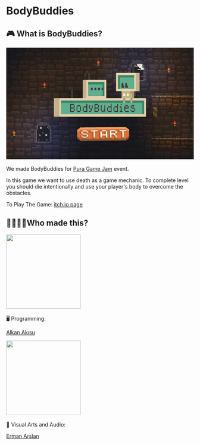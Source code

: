 # BodyBuddies

## 🎮 What is BodyBuddies?
<img src="images/title_screen.png" width="540" height="300"/>
<p>We made BodyBuddies for <a href="https://www.ieeehacettepe.org/puragamejam?ref=hackathonturkiye.com">Pura Game Jam</a> event. </p> 
<p>In this game we want to use death as a game mechanic. To complete level you should die intentionally and use your player's body to overcome the obstacles.</p>
<p>To Play The Game: <a href="https://alkanakisu.itch.io/bodybuddies">itch.io page</a></p> 

## 👨‍💻👨‍🎨Who made this?
<!-- Alkan -->
<a href="https://github.com/AlkanAkisu" >
<img src="https://avatars2.githubusercontent.com/u/31224121?s=460&u=e459b39f58b58b0c8ba1d10487724c5f9589f118&v=4" width="200" height="200"/>
<a>
<p>🖥 Programming: </p>
<a href="https://github.com/AlkanAkisu"><p>Alkan Akısu </p><a>

<!-- Erman -->
<a href="https://github.com/JellyCube3D">
<img src="https://instagram.fadb5-1.fna.fbcdn.net/v/t51.2885-15/sh0.08/e35/s640x640/123022322_1027698741093011_2440305127498312700_n.jpg?_nc_ht=instagram.fadb5-1.fna.fbcdn.net&_nc_cat=111&_nc_ohc=aZblr_Or0aMAX_QJPDY&tp=1&oh=40d9258cf1b34e5c7ac9a272dc7c6358&oe=605ACB41"width="200" height="200"/>
<a>
<p>🎨 Visual Arts and Audio: </p>
<a href="https://github.com/JellyCube3D"><p>Erman Arslan </p><a>
